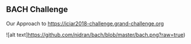 ## BACH Challenge
Our Approach to https://iciar2018-challenge.grand-challenge.org

![alt text]https://github.com/nidran/bach/blob/master/bach.png?raw=true)
